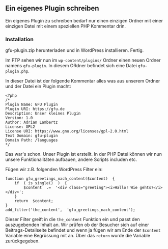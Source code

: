 
## Ein eigenes Plugin schreiben

Ein eigenes Plugin zu schreiben bedarf nur einen einzigen Ordner mit einer einzigen Datei mit einem speziellen PHP Kommentar drin.

### Installation

gfu-plugin.zip herunterladen und in WordPress installieren. Fertig.

Im FTP sehen wir nun im `wp-content/plugins/` Ordner einen neuen Ordner namens `gfu-plugin`. In diesem ORdner befindet sich eine Datei `gfu-plugin.php`.

In dieser Datei ist der folgende Kommentar alles was aus unserem Ordner und der Datei ein Plugin macht:

```
<?php
/*
Plugin Name: GFU Plugin
Plugin URI: https://gfu.de
Description: Unser kleines Plugin
Version: 1.0
Author: Adrian Lambertz
License: GPL2
License URI: https://www.gnu.org/licenses/gpl-2.0.html
Text Domain: gfu-plugin
Domain Path: /languages
*/
```

Das war's schon. Unser Plugin ist erstellt. In der PHP Datei können wir nun unsere Funktionalitäten aufbauen, andere Scripts includen etc.

Fügen wir z.B. folgenden WordPress Filter ein:

```
function gfu_greetings_nach_content($content)  {
	if  ( is_single()  )  {
		$content  .=  '<div class="greeting"><i>Hallo! Wie gehts?</i></div>';
	}
	return  $content;
}
add_filter('the_content',  'gfu_greetings_nach_content');
```

Dieser Filter greift in die `the_content` Funktion ein und passt den auszugebenden Inhalt an. Wir prüfen ob der Besucher sich auf einer Beitrags-Detailseite befindet und wenn ja fügen wir am Ende der `$content` Variable eine Begrüssung mit an.
Über das `return` wurde die Variable zurückgegeben.
